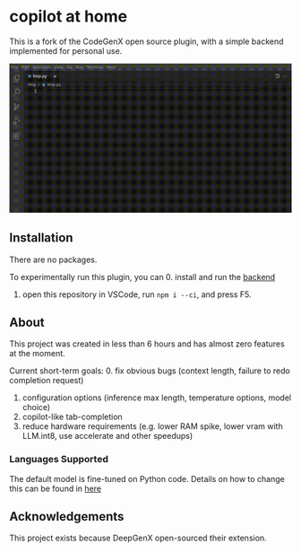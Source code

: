 # copilot at home
This is a fork of the CodeGenX open source plugin, with a simple backend implemented for personal use.

![](demo.gif)

## Installation
There are no packages.

To experimentally run this plugin, you can 
0. install and run the [backend](/backend)
1. open this repository in VSCode, run `npm i --ci`, and press F5.

## About
This project was created in less than 6 hours and has almost zero features at the moment.

Current short-term goals:
0. fix obvious bugs (context length, failure to redo completion request)
1. configuration options (inference max length, temperature options, model choice)
2. copilot-like tab-completion
3. reduce hardware requirements (e.g. lower RAM spike, lower vram with LLM.int8, use accelerate and other speedups)


### Languages Supported
The default model is fine-tuned on Python code. Details on how to change this can be found in [here](/backend)

## Acknowledgements

This project exists because DeepGenX open-sourced their extension.

